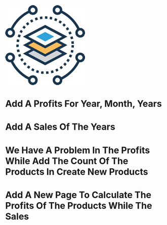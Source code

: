 <img src="./client/src/assets/images/favicon.png" alt="logo-img" width="50%" height="auto" style="margin: auto;" />

# Add A Profits For Year, Month, Years

# Add A Sales Of The Years

# We Have A Problem In The Profits While Add The Count Of The Products In Create New Products

# Add A New Page To Calculate The Profits Of The Products While The Sales
